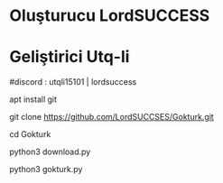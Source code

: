 # Oluşturucu LordSUCCESS
# Geliştirici Utq-li

#discord : utqli15101 | lordsuccess

apt install git

git clone https://github.com/LordSUCCSES/Gokturk.git

cd Gokturk

python3 download.py

python3 gokturk.py
